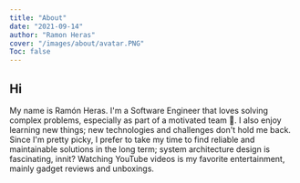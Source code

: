 ```yaml
---
title: "About"
date: "2021-09-14"
author: "Ramon Heras"
cover: "/images/about/avatar.PNG"
Toc: false
---
```



## Hi

My name is Ramón Heras. I'm a Software Engineer that loves solving complex problems, especially as part of a motivated team 🙌. I also enjoy learning new things; new technologies and challenges don't hold me back. Since I'm pretty picky, I prefer to take my time to find reliable and maintainable solutions in the long term; system architecture design is fascinating, innit? Watching YouTube videos is my favorite entertainment, mainly gadget reviews and unboxings. 

